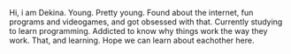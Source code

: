 Hi, i am Dekina. Young. Pretty young.
Found about the internet, fun programs and videogames, and got obsessed with that.
Currently studying to learn programming. Addicted to know why things work the way they work. That, and learning. Hope we can learn about eachother here.
